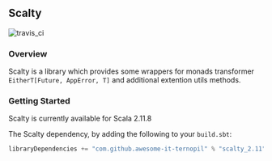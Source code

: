## Scalty
![travis_ci](https://travis-ci.org/awesome-it-ternopil/scalty.svg?branch=master)


### Overview

Scalty is a library which provides some wrappers for monads transformer `EitherT[Future, AppError, T]` and additional extention utils methods.

### Getting Started

Scalty is currently available for Scala 2.11.8

The Scalty dependency, by adding the following to your `build.sbt`:

```scala
libraryDependencies += "com.github.awesome-it-ternopil" % "scalty_2.11" % "0.4.0"
```

